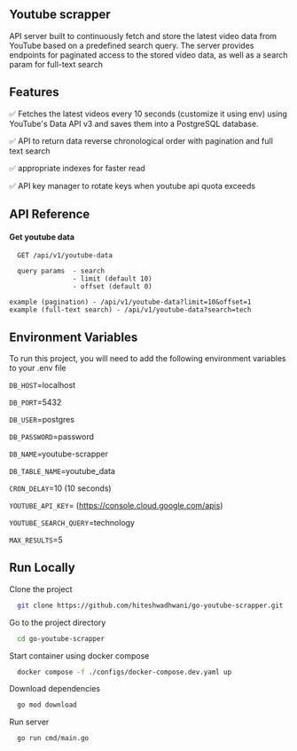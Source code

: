 ## Youtube scrapper

API server built to continuously fetch and store the latest video data from YouTube based on a predefined search query. The server provides endpoints for paginated access to the stored video data, as well as a search param for full-text search


## Features

✅ Fetches the latest videos every 10 seconds (customize it using env) using YouTube's Data API v3 and saves them into a PostgreSQL database.

✅ API to return data reverse chronological order with pagination and full text search

✅ appropriate indexes for faster read

✅ API key manager to rotate keys when youtube api quota exceeds
## API Reference

#### Get youtube data

```http
  GET /api/v1/youtube-data

  query params  - search
                - limit (default 10)
                - offset (default 0)

example (pagination) - /api/v1/youtube-data?limit=10&offset=1
example (full-text search) - /api/v1/youtube-data?search=tech
```
## Environment Variables

To run this project, you will need to add the following environment variables to your .env file

`DB_HOST`=localhost

`DB_PORT`=5432

`DB_USER`=postgres

`DB_PASSWORD`=password

`DB_NAME`=youtube-scrapper

`DB_TABLE_NAME`=youtube_data

`CRON_DELAY`=10 (10 seconds)

`YOUTUBE_API_KEY`= (https://console.cloud.google.com/apis)

`YOUTUBE_SEARCH_QUERY`=technology

`MAX_RESULTS`=5
## Run Locally

Clone the project

```bash
  git clone https://github.com/hiteshwadhwani/go-youtube-scrapper.git
```

Go to the project directory

```bash
  cd go-youtube-scrapper
```

Start container using docker compose 

```bash
  docker compose -f ./configs/docker-compose.dev.yaml up
```

Download dependencies

```bash
  go mod download
```

Run server

```bash
  go run cmd/main.go 
```

